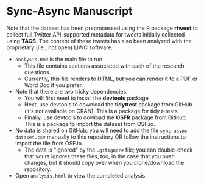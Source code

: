 # Sync-Async Manuscript

Note that the dataset has been preprocessed using the R package **rtweet** to collect full Twitter API-supported metadata for tweets initially collected using **TAGS**. The content of these tweets has also been analyzed with the proprietary (i.e., not open) LIWC software. 

- `analysis.Rmd` is the main file to run
  - This file contains sections associated with each of the research questions.
  - Currently, this file renders to HTML, but you can render it to a PDF or Word Doc if you prefer.
- Note that there are two tricky dependencies:
  - You will first need to install the **devtools** package
  - Next, use devtools to download the **tidyttest** package from GitHub (it's not available on CRAN). This is a package for tidy *t*-tests.
  - Finally, use devtools to dowload the **OSFR** package from GitHub. This is a package to import the dataset from OSF.io.
- No data is shared on GitHub; you will need to add the file `sync-async-dataset.csv` manually to this repository OR follow the instructions to import the file from OSF.io.
  - The data is "ignored" by the `.gitignore` file; you can double-check that yours ignores these files, too, in the case that you push changes, but it should copy over when you clone/download the repository.
- Open `analysis.html` to view the completed analysis.